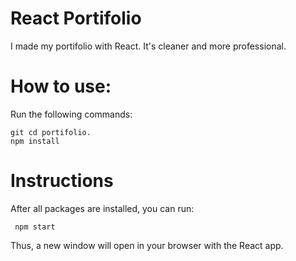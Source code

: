 # React Portifolio

I made my portifolio with React. It's cleaner and more professional.

# How to use:

Run the following commands:

  ```
  git cd portifolio.
  npm install
  ```
# Instructions

After all packages are installed, you can run:

 ```
  npm start
  ```
Thus, a new window will open in your browser with the React app.

